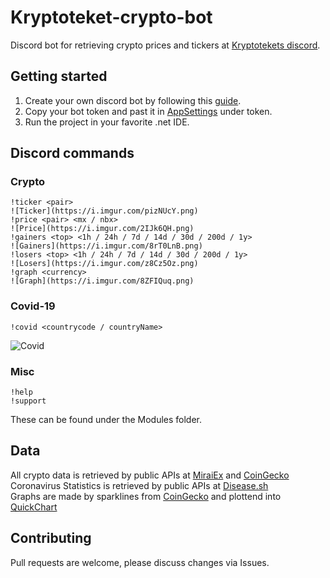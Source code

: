 # Kryptoteket-crypto-bot
Discord bot for retrieving crypto prices and tickers at [Kryptotekets discord](https://discord.gg/heWSa5n).

## Getting started

1. Create your own discord bot by following this [guide](https://discordpy.readthedocs.io/en/latest/discord.html).
2. Copy your bot token and past it in [AppSettings](https://github.com/loekensgard/kryptoteket-crypto-bot/blob/master/Kryptoteket.Bot/appsettings.json) under token.
3. Run the project in your favorite .net IDE.

## Discord commands

### Crypto

```
!ticker <pair>
![Ticker](https://i.imgur.com/pizNUcY.png)
!price <pair> <mx / nbx>
![Price](https://i.imgur.com/2IJk6QH.png)
!gainers <top> <1h / 24h / 7d / 14d / 30d / 200d / 1y>
![Gainers](https://i.imgur.com/8rT0LnB.png)
!losers <top> <1h / 24h / 7d / 14d / 30d / 200d / 1y>
![Losers](https://i.imgur.com/z8Cz5Oz.png)
!graph <currency>
![Graph](https://i.imgur.com/8ZFIQuq.png)
```

### Covid-19
```
!covid <countrycode / countryName>
```
![Covid](https://i.imgur.com/l9yNUIK.png)

### Misc

```
!help
!support
```

These can be found under the Modules folder.

## Data
All crypto data is retrieved by public APIs at [MiraiEx](https://developers.miraiex.com/) and [CoinGecko](https://www.coingecko.com/)\
Coronavirus Statistics is retrieved by public APIs at [Disease.sh](https://disease.sh/docs/)\
Graphs are made by sparklines from [CoinGecko](https://www.coingecko.com/) and plottend into [QuickChart](https://quickchart.io/)

## Contributing
Pull requests are welcome, please discuss changes via Issues. 
